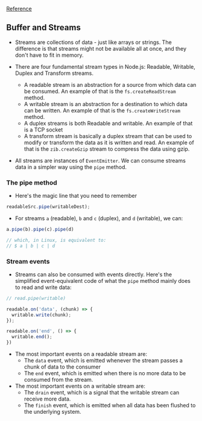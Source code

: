 [Reference](https://www.freecodecamp.org/news/node-js-streams-everything-you-need-to-know-c9141306be93/)

## Buffer and Streams

- Streams are collections of data - just like arrays or strings. The difference is that streams might not be available all at once, and they don't have to fit in memory.

- There are four fundamental stream types in Node.js: Readable, Writable, Duplex and Transform streams.
  - A readable stream is an abstraction for a source from which data can be consumed. An example of that is the `fs.createReadStream` method.
  - A writable stream is an abstraction for a destination to which data can be written. An example of that is the `fs.createWriteStream` method.
  - A duplex streams is both Readable and writable. An example of that is a TCP socket
  - A transform stream is basically a duplex stream that can be used to modify or transform the data as it is written and read. An example of that is the `zib.createGzip` stream to compress the data using gzip.
- All streams are instances of `EventEmitter`. We can consume streams data in a simpler way using the `pipe` method.

### The pipe method

- Here's the magic line that you need to remember

```JavaScript
readableSrc.pipe(writableDest);
```

- For streams `a` (readable), `b` and `c` (duplex), and `d` (writable), we can:

```JavaScript
a.pipe(b).pipe(c).pipe(d)

// which, in Linux, is equivalent to:
// $ a | b | c | d
```

### Stream events

- Streams can also be consumed with events directly. Here's the simplified event-equivalent code of what the `pipe` method mainly does to read and write data:

```JavaScript
// read.pipe(writable)

readable.on('data', (chunk) => {
  writable.write(chunk);
});

readable.on('end', () => {
  writable.end();
})
```

- The most important events on a readable stream are:
  - The `data` event, which is emitted whenever the stream passes a chunk of data to the consumer
  - The `end` event, which is emitted when there is no more data to be consumed from the stream.
- The most important events on a writable stream are:
  - The `drain` event, which is a signal that the writable stream can receive more data.
  - The `finish` event, which is emitted when all data has been flushed to the underlying system.
